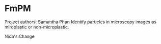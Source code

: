 # FmPM
Project authors: Samantha Phan
Identify particles in microscopy images as miroplastic or non-microplastic. 



Nida's Change
